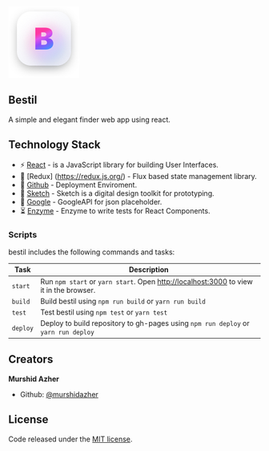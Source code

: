 
![bestil](https://github.com/murshidazher/bestil/blob/master/src/img/logo.png)


## Bestil
A simple and elegant finder web app using react.

## Technology Stack
* :zap: [React](https://reactjs.org/) - is a JavaScript library for building User Interfaces.
* :truck: [Redux] (https://redux.js.org/) - Flux based state management library.
* :rocket: [Github](https://pages.github.com/) - Deployment Enviroment.
* :gem: [Sketch](https://www.sketch.com/) - Sketch is a digital design toolkit for prototyping.
* :page_with_curl: [Google](https://google.com) - GoogleAPI for json placeholder.
* :hourglass_flowing_sand: [Enzyme](https://airbnb.io/enzyme/) - Enzyme to write tests for React Components.


### Scripts

bestil includes the following commands and tasks:

| Task             | Description                                                                                                                                     |
| ---------------- | ----------------------------------------------------------------------------------------------------------------------------------------------- |
| `start`          | Run `npm start` or `yarn start`. Open [http://localhost:3000](http://localhost:3000) to view it in the browser.                                        |
| `build`          | Build bestil using `npm run build` or `yarn run build`                                                                                                 |
| `test`   |  Test bestil using `npm test` or `yarn test`                           
| `deploy` | Deploy to build repository to gh-pages using `npm run deploy` or `yarn run deploy` 
                            


## Creators

**Murshid Azher**

- Github: [@murshidazher](https://github.com/murshidazher)

## License

Code released under the [MIT license](https://github.com/murshidazher/bestil/blob/master/LICENSE).



